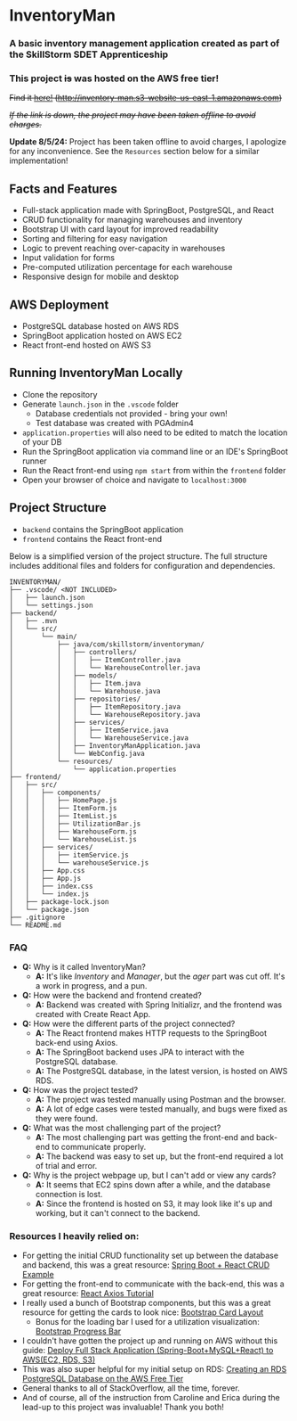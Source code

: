 # InventoryMan

### A basic inventory management application created as part of the SkillStorm SDET Apprenticeship

### This project ~~is~~ was hosted on the AWS free tier! 
~~Find it [here!](http://inventory-man.s3-website-us-east-1.amazonaws.com) (http://inventory-man.s3-website-us-east-1.amazonaws.com)~~

~~*If the link is down, the project may have been taken offline to avoid charges.*~~

**Update 8/5/24:** Project has been taken offline to avoid charges, I apologize for any inconvenience. See the `Resources` section below for a similar implementation!

## Facts and Features
 - Full-stack application made with SpringBoot, PostgreSQL, and React
 - CRUD functionality for managing warehouses and inventory
 - Bootstrap UI with card layout for improved readability
 - Sorting and filtering for easy navigation
 - Logic to prevent reaching over-capacity in warehouses
 - Input validation for forms
 - Pre-computed utilization percentage for each warehouse
 - Responsive design for mobile and desktop

## AWS Deployment
 - PostgreSQL database hosted on AWS RDS
 - SpringBoot application hosted on AWS EC2
 - React front-end hosted on AWS S3

## Running InventoryMan Locally
 - Clone the repository
 - Generate `launch.json` in the `.vscode` folder
   - Database credentials not provided - bring your own!
   - Test database was created with PGAdmin4
 - `application.properties` will also need to be edited to match the location of your DB
 - Run the SpringBoot application via command line or an IDE's SpringBoot runner
 - Run the React front-end using `npm start` from within the `frontend` folder
 - Open your browser of choice and navigate to `localhost:3000`

## Project Structure
 - `backend` contains the SpringBoot application
 - `frontend` contains the React front-end

Below is a simplified version of the project structure. The full structure includes additional files and folders for configuration and dependencies.
```
INVENTORYMAN/
├── .vscode/ <NOT INCLUDED>
│   ├── launch.json
│   └── settings.json
├── backend/
│   ├── .mvn
│   └── src/
│       └── main/
│           ├── java/com/skillstorm/inventoryman/
│           │   ├── controllers/
│           │   │   ├── ItemController.java
│           │   │   └── WarehouseController.java
│           │   ├── models/
│           │   │   ├── Item.java
│           │   │   └── Warehouse.java
│           │   ├── repositories/
│           │   │   ├── ItemRepository.java
│           │   │   └── WarehouseRepository.java
│           │   ├── services/
│           │   │   ├── ItemService.java
│           │   │   └── WarehouseService.java
│           │   ├── InventoryManApplication.java
│           │   └── WebConfig.java
│           └── resources/
│               └── application.properties
├── frontend/
│   ├── src/
│   │   ├── components/
│   │   │   ├── HomePage.js
│   │   │   ├── ItemForm.js
│   │   │   ├── ItemList.js
│   │   │   ├── UtilizationBar.js
│   │   │   ├── WarehouseForm.js
│   │   │   └── WarehouseList.js
│   │   ├── services/
│   │   │   ├── itemService.js
│   │   │   └── warehouseService.js
│   │   ├── App.css
│   │   ├── App.js
│   │   ├── index.css
│   │   └── index.js
│   ├── package-lock.json
│   └── package.json
├── .gitignore
└── README.md
```

### FAQ
 - **Q:** Why is it called InventoryMan?
   - **A:** It's like *Inventory* and *Manager*, but the *ager* part was cut off. It's a work in progress, and a pun.
 - **Q:** How were the backend and frontend created?
   - **A:** Backend was created with Spring Initializr, and the frontend was created with Create React App.
 - **Q:** How were the different parts of the project connected?
   - **A:** The React frontend makes HTTP requests to the SpringBoot back-end using Axios.
   - **A:** The SpringBoot backend uses JPA to interact with the PostgreSQL database.
   - **A:** The PostgreSQL database, in the latest version, is hosted on AWS RDS.
 - **Q:** How was the project tested?
   - **A:** The project was tested manually using Postman and the browser.
   - **A:** A lot of edge cases were tested manually, and bugs were fixed as they were found.
 - **Q:** What was the most challenging part of the project?
   - **A:** The most challenging part was getting the front-end and back-end to communicate properly.
   - **A:** The backend was easy to set up, but the front-end required a lot of trial and error.
 - **Q:** Why is the project webpage up, but I can't add or view any cards?
   - **A:** It seems that EC2 spins down after a while, and the database connection is lost.
   - **A:** Since the frontend is hosted on S3, it may look like it's up and working, but it can't connect to the backend.

### Resources I heavily relied on:
 - For getting the initial CRUD functionality set up between the database and backend, this was a great resource: [Spring Boot + React CRUD Example](https://www.bezkoder.com/spring-boot-react-postgresql/)
 - For getting the front-end to communicate with the back-end, this was a great resource: [React Axios Tutorial](https://www.bezkoder.com/react-axios/)
 - I really used a bunch of Bootstrap components, but this was a great resource for getting the cards to look nice: [Bootstrap Card Layout](https://getbootstrap.com/docs/4.0/components/card/) 
   - Bonus for the loading bar I used for a utilization visualization: [Bootstrap Progress Bar](https://getbootstrap.com/docs/4.0/components/progress/)
 - I couldn't have gotten the project up and running on AWS without this guide: [Deploy Full Stack Application (Spring-Boot+MySQL+React) to AWS(EC2, RDS, S3)](https://www.youtube.com/watch?v=YC7NBNICGeY)
 - This was also super helpful for my initial setup on RDS: [Creating an RDS PostgreSQL Database on the AWS Free Tier](https://www.youtube.com/watch?v=I_fTQTsz2nQ)
 - General thanks to all of StackOverflow, all the time, forever.
 - And of course, all of the instruction from Caroline and Erica during the lead-up to this project was invaluable! Thank you both!
